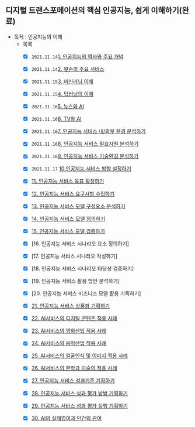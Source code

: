 ## 디지털 트랜스포메이션의 핵심 인공지능, 쉽게 이해하기(완료)

- 목적 : 인공지능의 이해
  - 목록
    - [x] `2021.11.14`[1. 인공지능의 역사와 주요 개념](./2021/11/1114/01.인공지능의역사와주요개념/1.인공지능의역사와주요개념.md)
    - [x] `2021.11.14`[2. 왓슨의 주요 서비스](./2021/11/1114/02.왓슨의주요서비스/2.왓슨의주요서비스.md)
    - [x] `2021.11.15`[3. 머신러닝 이해](./2021/11/1115/03.머신러닝이해/2021.11.15_03.머신러닝이해.md)
    - [x] `2021.11.15`[4. 딥러닝의 이해](./2021/11/1115/04.딥러닝의이해/2021.11.15_04.딥러닝의이해.md)
    - [x] `2021.11.16`[5. 뉴스와 AI](./2021/11/1116/05.뉴스와AI/2021.11.16_뉴스와AI.md)
    - [x] `2021.11.16`[6. TV와 AI](./2021/11/1116/06.TV와AI/2021.11.16_TV와AI.md)
    - [x] `2021.11.16`[7. 인공지능 서비스 내/외부 환경 분석하기](./2021/11/1116/07.인공지능서비스내외부환경분석하기/2021.11.16_인공지능서비스내외부환경분석하기.md)
    - [x] `2021.11.16`[8. 인공지능 서비스 필요자원 분석하기](./2021/11/1116/08.인공지능서비스필요자원분석하기/2021.11.16_인공지능서비스필요자원분석하기.md)
    - [x] `2021.11.16`[9. 인공지능 서비스 기술환경 분석하기](./2021/11/1116/09.인공지능서비스기술환경분석하기/2021.11.16_인공지능서비스기술환경분석하기.md)  
    - [x] `2021.11.17` [10.인공지능 서비스 방향 설정하기](./2021/11/1117/10.인공지능방향설정하기/2021.11.17_10.인공지능방향설정하기.md)
    - [x] [11. 인공지능 서비스 목표 확정하기](./2021/11/1117/11.인공지능서비스목표확정하기/11.인공지능서비스목표확정하기.md)
    - [x] [12. 인공지능 서비스 요구사항 수집하기](./2021/11/1117/12.인공지능서비스요구사항수집하기/12.인공지능서비스요구사항수집하기.md)
    - [x] [13. 인공지능 서비스 모델 구성요소 분석하기](./2021/11/1117/13.인공지능서비스모델구성요소분석하기/2021.11.17_13인공지능서비스모델구성요소분석하기.md)
    - [x] [14. 인공지능 서비스 모델 정의하기](./2021/11/1117/14.인공지능서비스모델정의하기/2021.11.17_14.인공지능서비스모델정의하기.md)
    - [x] [15. 인공지능 서비스 모델 검증하기](./2021/11/1117/15.인공지능서비스모델검증하기/2021.11.17_15.인공지능서비스모델검증하기.md)
    - [x] [16. 인공지능 서비스 시나리오 요소 정의하기]
    - [x] [17. 인공지능 서비스 시나리오 작성하기]
    - [x] [18. 인공지능 서비스 시나리오 타당성 검증하기]
    - [x] [19. 인공지능 서비스 활용 방안 분석하기]
    - [x] [20.  인공지능 서비스 비즈니스 모델 활용 기획하기]
    - [x] [21. 인공지능 서비스 상품화 기획하기](./2021/11/1122/21.인공지능서비스상품화기획하기/21.인공지능서비스상품화기획하기.md)
    - [x] [22. AI서비스의 디지털 콘텐츠 적용 사례](./2021/11/1122/22.AI서비스의디지털콘텐츠적용사례/22.AI서비스의디지털콘텐츠적용사례.md)
    - [x] [23. AI서비스의 영화산업 적용 사례](./2021/11/1122/23.AI서비스의영화산업적용사례/23.AI서비스의영화산업적용사례.md)
    - [x] [24. AI서비스의 음악산업 적용 사례](./2021/11/1122/24.AI서비스의음악산업적용사례/24.AI서비스의음악산업적용사례.md)
    - [x] [25. AI서비스의 얼굴인식 및 이미지 적용 사례](./2021/11/1122/25.AI서비스의얼굴인식및이미지적용사례/25.AI서비스의얼굴인식및이미지적용사례.md)
    - [x] [26. AI서비스의 문학과 미술의 적용 사례](./2021/11/1122/26.AI서비스의문학과미술에의적용사례/26.AI서비스의문학과미술에의적용사례.md)
    - [x] [27. 인공지능 서비스 성과기준 기획하기](./2021/11/1122/27.인공지능서비스성과기준기획하기/27.인공지능서비스성과기준기획하기.md)
    - [x] [28. 인공지능 서비스 성과 평가 방법 기획하기](./2021/11/1122/28.인공지능서비스성과평가방법기획하기/28.인공지능서비스성과평가방법기획하기.md)
    - [x] [29. 인공지능 서비스 성과 평가 실행 기획하기](./2021/11/1122/29.인공지능서비스성과평가실행기획하기/29.인공지능서비스성과평가실행기획하기.md)
    - [x] [30. AI의 실패영여과 인간의 관여](./2021/11/1122/30.AI의실패영역과인간의관여/30.AI의실패영역과인간의관여.md)

